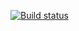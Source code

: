[![Build status](https://ci.appveyor.com/api/projects/status/56ny92vub2jab4am?svg=true)](https://ci.appveyor.com/project/LevNekrasov/test)
